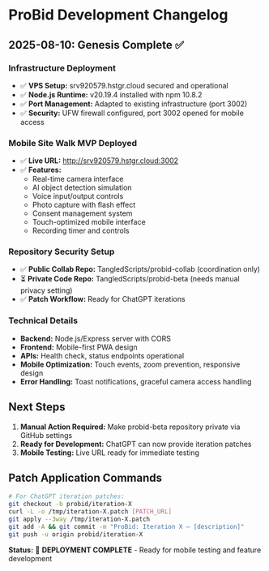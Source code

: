 # ProBid Development Changelog

## 2025-08-10: Genesis Complete ✅

### Infrastructure Deployment
- ✅ **VPS Setup:** srv920579.hstgr.cloud secured and operational
- ✅ **Node.js Runtime:** v20.19.4 installed with npm 10.8.2
- ✅ **Port Management:** Adapted to existing infrastructure (port 3002)
- ✅ **Security:** UFW firewall configured, port 3002 opened for mobile access

### Mobile Site Walk MVP Deployed
- ✅ **Live URL:** http://srv920579.hstgr.cloud:3002
- ✅ **Features:** 
  - Real-time camera interface
  - AI object detection simulation
  - Voice input/output controls
  - Photo capture with flash effect
  - Consent management system
  - Touch-optimized mobile interface
  - Recording timer and controls

### Repository Security Setup
- ✅ **Public Collab Repo:** TangledScripts/probid-collab (coordination only)
- ⏳ **Private Code Repo:** TangledScripts/probid-beta (needs manual privacy setting)
- ✅ **Patch Workflow:** Ready for ChatGPT iterations

### Technical Details
- **Backend:** Node.js/Express server with CORS
- **Frontend:** Mobile-first PWA design
- **APIs:** Health check, status endpoints operational
- **Mobile Optimization:** Touch events, zoom prevention, responsive design
- **Error Handling:** Toast notifications, graceful camera access handling

## Next Steps
1. **Manual Action Required:** Make probid-beta repository private via GitHub settings
2. **Ready for Development:** ChatGPT can now provide iteration patches
3. **Mobile Testing:** Live URL ready for immediate testing

## Patch Application Commands
```bash
# For ChatGPT iteration patches:
git checkout -b probid/iteration-X
curl -L -o /tmp/iteration-X.patch [PATCH_URL]
git apply --3way /tmp/iteration-X.patch
git add -A && git commit -m "ProBid: Iteration X — [description]"
git push -u origin probid/iteration-X
```

**Status:** 🚀 **DEPLOYMENT COMPLETE** - Ready for mobile testing and feature development